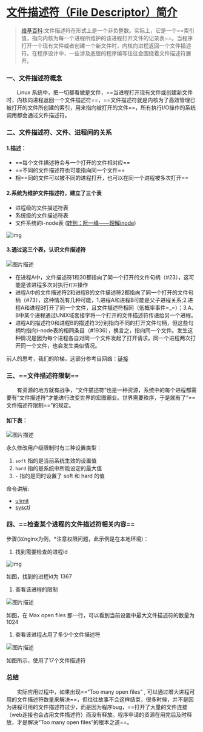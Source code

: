 # [文件描述符（File Descriptor）简介](https://segmentfault.com/a/1190000009724931)

> [维基百科](https://zh.wikipedia.org/wiki/文件描述符):文件描述符在形式上是一个非负整数。实际上，它是一个==索引值，指向内核为每一个进程所维护的该进程打开文件的记录表==。当程序打开一个现有文件或者创建一个新文件时，内核向进程返回一个文件描述符。在程序设计中，一些涉及底层的程序编写往往会围绕着文件描述符展开。

### 一、文件描述符概念

　　Linux 系统中，把一切都看做是文件，==当进程打开现有文件或创建新文件时，内核向进程返回一个文件描述符==，==文件描述符就是内核为了高效管理已被打开的文件所创建的索引，用来指向被打开的文件==，所有执行I/O操作的系统调用都会通过文件描述符。

### 二、文件描述符、文件、进程间的关系

#### 1.描述：

- ==每个文件描述符会与一个打开的文件相对应==
- ==不同的文件描述符也可能指向同一个文件==
- 相==同的文件可以被不同的进程打开，也可以在同一个进程被多次打开==

#### 2.系统为维护文件描述符，建立了三个表

- 进程级的文件描述符表
- 系统级的文件描述符表
- 文件系统的i-node表 ([转到：阮一峰——理解inode](http://www.ruanyifeng.com/blog/2011/12/inode.html))

![img](https://segmentfault.com/img/bVOX3l?w=619&h=312)

#### 3.通过这三个表，认识文件描述符

![图片描述](https://segmentfault.com/img/bVOX3m?w=617&h=392)

- 在进程A中，文件描述符1和30都指向了同一个打开的文件句柄（#23），这可能是该进程多次对执行`打开`操作
- 进程A中的文件描述符2和进程B的文件描述符2都指向了同一个打开的文件句柄（#73），这种情况有几种可能，1.进程A和进程B可能是父子进程关系;2.进程A和进程B打开了同一个文件，且文件描述符相同（低概率事件=_=）；3.A、B中某个进程通过UNIX域套接字将一个打开的文件描述符传递给另一个进程。
- 进程A的描述符0和进程B的描述符3分别指向不同的打开文件句柄，但这些句柄均指向i-node表的相同条目（#1936），换言之，指向同一个文件。发生这种情况是因为每个进程各自对同一个文件发起了打开请求。同一个进程两次打开同一个文件，也会发生类似情况。

前人的思考，我们的阶梯，这部分参考自网络：[链接](http://blog.csdn.net/cywosp/article/details/38965239)

### 三、==文件描述符限制==

　　有资源的地方就有战争，“文件描述符”也是一种资源，系统中的每个进程都需要有“文件描述符”才能进行改变世界的宏图霸业。世界需要秩序，于是就有了“==文件描述符限制==”的规定。

#### 如下表：

![图片描述](https://segmentfault.com/img/bVOX3o?w=651&h=289)

永久修改用户级限制时有三种设置类型：

1. `soft` 指的是当前系统生效的设置值
2. `hard` 指的是系统中所能设定的最大值
3. `-` 指的是同时设置了 soft 和 hard 的值

命令讲解:

- [ulimit](http://man.linuxde.net/ulimit)
- [sysctl](http://man.linuxde.net/sysctl)

### 四、==检查某个进程的文件描述符相关内容==

步骤(以nginx为例，*注意权限问题，此示例是在本地环境)：

1. 找到需要检查的进程id

![img](https://segmentfault.com/img/bVOX3F?w=801&h=130)

如图，找到的进程id为 1367

1. 查看该进程的限制

![图片描述](https://segmentfault.com/img/bVOX3r?w=709&h=309)

如图，在 Max open files 那一行，可以看到当前设置中最大文件描述符的数量为1024

1. 查看该进程占用了多少个文件描述符

![图片描述](https://segmentfault.com/img/bVOX3S?w=766&h=341)

如图所示，使用了17个文件描述符

### 总结

　　实际应用过程中，如果出现==“Too many open files” , 可以通过增大进程可用的文件描述符数量来解决==，但往往故事不会这样结束，很多时候，并不是因为进程可用的文件描述符过少，而是因为程序bug，==打开了大量的文件连接（web连接也会占用文件描述符）而没有释放。程序申请的资源在用完后及时释放，才是解决“Too many open files”的根本之道==。